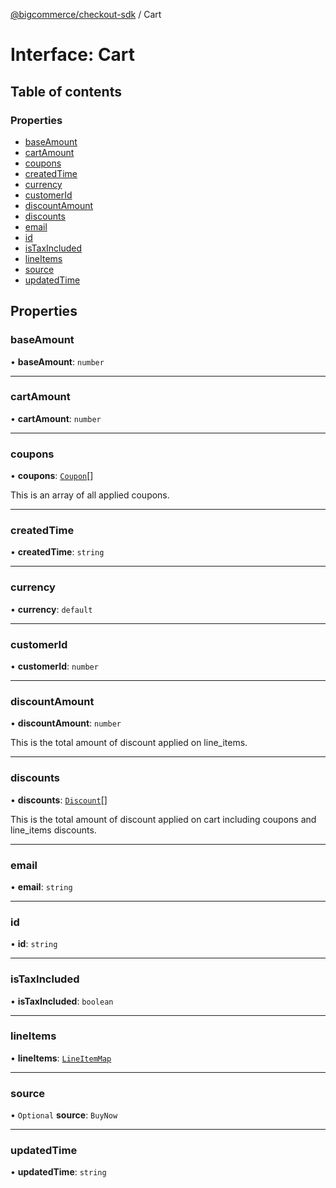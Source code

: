 [@bigcommerce/checkout-sdk](../README.md) / Cart

# Interface: Cart

## Table of contents

### Properties

- [baseAmount](Cart.md#baseamount)
- [cartAmount](Cart.md#cartamount)
- [coupons](Cart.md#coupons)
- [createdTime](Cart.md#createdtime)
- [currency](Cart.md#currency)
- [customerId](Cart.md#customerid)
- [discountAmount](Cart.md#discountamount)
- [discounts](Cart.md#discounts)
- [email](Cart.md#email)
- [id](Cart.md#id)
- [isTaxIncluded](Cart.md#istaxincluded)
- [lineItems](Cart.md#lineitems)
- [source](Cart.md#source)
- [updatedTime](Cart.md#updatedtime)

## Properties

### baseAmount

• **baseAmount**: `number`

___

### cartAmount

• **cartAmount**: `number`

___

### coupons

• **coupons**: [`Coupon`](Coupon.md)[]

This is an array of all applied coupons.

___

### createdTime

• **createdTime**: `string`

___

### currency

• **currency**: `default`

___

### customerId

• **customerId**: `number`

___

### discountAmount

• **discountAmount**: `number`

This is the total amount of discount applied on line_items.

___

### discounts

• **discounts**: [`Discount`](Discount.md)[]

This is the total amount of discount applied on cart including coupons and line_items discounts.

___

### email

• **email**: `string`

___

### id

• **id**: `string`

___

### isTaxIncluded

• **isTaxIncluded**: `boolean`

___

### lineItems

• **lineItems**: [`LineItemMap`](LineItemMap.md)

___

### source

• `Optional` **source**: `BuyNow`

___

### updatedTime

• **updatedTime**: `string`
